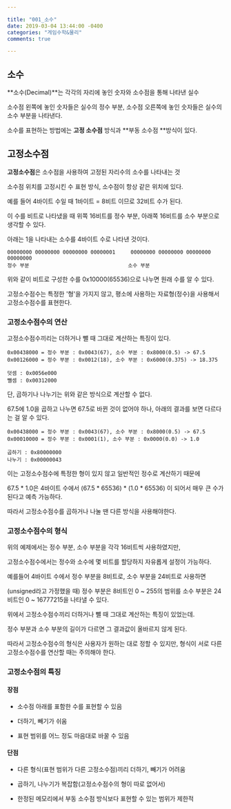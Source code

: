 ```yaml
---

title: "001_소수"
date: 2019-03-04 13:44:00 -0400
categories: "게임수학&물리"
comments: true

---
```


## 소수

**소수(Decimal)**는 각각의 자리에 놓인 숫자와 소수점을 통해 나타낸 실수

소수점 왼쪽에 놓인 숫자들은 실수의 정수 부분, 소수점 오른쪽에 놓인 숫자들은 실수의 소수 부분을 나타낸다.



소수를 표현하는 방법에는 **고정 소수점** 방식과 **부동 소수점 **방식이 있다.



## 고정소수점

**고정소수점**은 소수점을 사용하여 고정된 자리수의 소수를 나타내는 것

소수점 위치를 고정시킨 수 표현 방식, 소수점이 항상 같은 위치에 있다.



예를 들어 4바이트 수일 때 1바이트 = 8비트 이므로 32비트 수가 된다.

이 수를 비트로 나타냈을 때 위쪽 16비트를 정수 부분, 아래쪽 16비트를 소수 부분으로 생각할 수 있다.

아래는 1을 나타내는 소수를 4바이트 수로 나타낸 것이다.

```
00000000 00000000 00000000 00000001		00000000 00000000 00000000 00000000
정수 부분								 소수 부분
```

위와 같이 비트로 구성한 수를 0x10000(65536)으로 나누면 원래 수를 알 수 있다.



고정소수점수는 특정한 '형'을 가지지 않고, 평소에 사용하는 자료형(정수)을 사용해서 고정소수점수를 표현한다.



### 고정소수점수의 연산

고정소수점수끼리는 더하거나 뺄 때 그대로 계산하는 특징이 있다.

```
0x00438000 = 정수 부분 : 0x0043(67), 소수 부분 : 0x8000(0.5) -> 67.5
0x00126000 = 정수 부분 : 0x0012(18), 소수 부분 : 0x6000(0.375) -> 18.375

덧셈 : 0x0056e000
뺄셈 : 0x00312000
```

단, 곱하기나 나누기는 위와 같은 방식으로 계산할 수 없다.

67.5에 1.0을 곱하고 나누면 67.5로 바뀐 것이 없어야 하나, 아래의 결과를 보면 다르다는 걸 알 수 있다.

```
0x00438000 = 정수 부분 : 0x0043(67), 소수 부분 : 0x8000(0.5) -> 67.5
0x00010000 = 정수 부분 : 0x0001(1), 소수 부분 : 0x0000(0.0) -> 1.0

곱하기 : 0x80000000
나누기 : 0x00000043
```

이는 고정소수점수에 특정한 형이 있지 않고 일반적인 정수로 계산하기 때문에

67.5 * 1.0은 4바이트 수에서 (67.5 * 65536) * (1.0 * 65536) 이 되어서 매우 큰 수가 된다고 예측 가능하다.

따라서 고정소수점수를 곱하거나 나눌 땐 다른 방식을 사용해야한다.



### 고정소수점수의 형식

위의 예제에서는 정수 부분, 소수 부분을 각각 16비트씩 사용하였지만,

고정소수점수에서는 정수와 소수에 몇 비트를 할당하지 자유롭게 설정이 가능하다.

예를들어 4바이트 수에서 정수 부분을 8비트로, 소수 부분을 24비트로 사용하면 

(unsigned라고 가정했을 때) 정수 부분은 8비트인 0 ~ 255의 범위를 소수 부분은 24비트인  0 ~ 16777215을 나타낼 수 있다.



위에서 고정소수점수끼리 더하거나 뺄 때 그대로 계산하는 특징이 있었는데.

정수 부분과 소수 부분의 길이가 다르면 그 결과값이 올바르지 않게 된다.

따라서 고정소수점수의 형식은 사용자가 원하는 대로 정할 수 있지만, 형식이 서로 다른 고정소수점수를 연산할 때는 주의해야 한다.



### 고정소수점의 특징

#### 장점

- 소수점 아래를 표함한 수를 표현할 수 있음

- 더하기, 빼기가 쉬움

- 표현 범위를 어느 정도 마음대로 바꿀 수 있음

#### 단점

- 다른 형식(표현 범위가 다른 고정소수점)끼리 더하기, 빼기가 어려움

- 곱하기, 나누기가 복잡함(고정소수점수의 형이 따로 없어서)

- 한정된 메모리에서 부동 소수점 방식보다 표현할 수 있는 범위가 제한적


